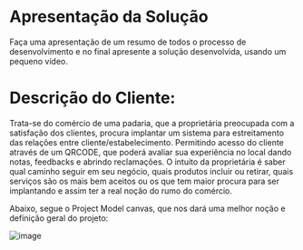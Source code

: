 # Apresentação da Solução

Faça uma apresentação de um resumo de todos o processo de desenvolvimento e no final apresente a solução desenvolvida, usando um pequeno vídeo.

# Descrição do Cliente:
Trata-se do comércio de uma padaria, que a proprietária preocupada com a satisfação dos clientes, procura implantar um sistema para estreitamento das relações entre cliente/estabelecimento. Permitindo acesso do cliente através de um QRCODE, que poderá avaliar sua experiência no local dando notas, feedbacks e abrindo reclamações.
O intuito da proprietária é saber qual caminho seguir em seu negócio, quais produtos incluir ou retirar, quais serviços são os mais bem aceitos ou os que tem maior procura para ser implantando e assim ter a real noção do rumo do comércio.

Abaixo, segue o Project Model canvas, que nos dará uma melhor noção e definição geral do projeto:

![image](https://user-images.githubusercontent.com/83302547/226198162-7a30a70f-9324-4e3e-b4b9-9f43ab9e3a4d.png)
